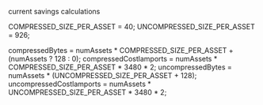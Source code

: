 current savings calculations

COMPRESSED_SIZE_PER_ASSET = 40;
UNCOMPRESSED_SIZE_PER_ASSET = 926;
  
compressedBytes = numAssets * COMPRESSED_SIZE_PER_ASSET + (numAssets ? 128 : 0);
compressedCostlamports = numAssets * COMPRESSED_SIZE_PER_ASSET * 3480 * 2;
uncompressedBytes = numAssets * (UNCOMPRESSED_SIZE_PER_ASSET + 128);
uncompressedCostlamports = numAssets * UNCOMPRESSED_SIZE_PER_ASSET * 3480 * 2;
